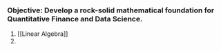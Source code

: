 ### **Objective:** Develop a rock-solid mathematical foundation for Quantitative Finance and Data Science.

1. [[Linear Algebra]]
2. 

